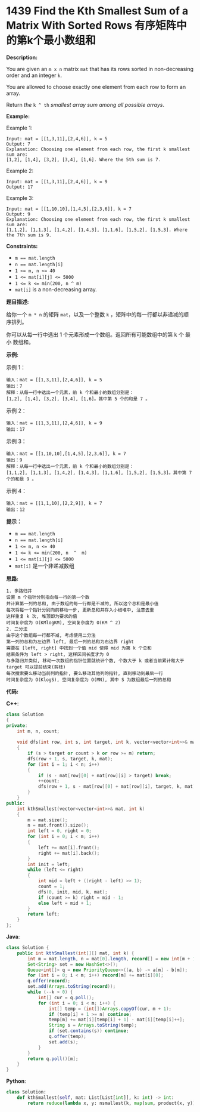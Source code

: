 # 1439 Find the Kth Smallest Sum of a Matrix With Sorted Rows 有序矩阵中的第k个最小数组和

__Description:__

You are given an `m x n` matrix `mat` that has its rows sorted in non-decreasing order and an integer `k`.

You are allowed to choose exactly one element from each row to form an array.

Return _the_ `k ^ th` _smallest array sum among all possible arrays_.

__Example:__

Example 1:

```text
Input: mat = [[1,3,11],[2,4,6]], k = 5
Output: 7
Explanation: Choosing one element from each row, the first k smallest sum are:
[1,2], [1,4], [3,2], [3,4], [1,6]. Where the 5th sum is 7.
```

Example 2:

```text
Input: mat = [[1,3,11],[2,4,6]], k = 9
Output: 17
```

Example 3:

```text
Input: mat = [[1,10,10],[1,4,5],[2,3,6]], k = 7
Output: 9
Explanation: Choosing one element from each row, the first k smallest sum are:
[1,1,2], [1,1,3], [1,4,2], [1,4,3], [1,1,6], [1,5,2], [1,5,3]. Where the 7th sum is 9.
```

__Constraints:__

- `m == mat.length`
- `n == mat.length[i]`
- `1 <= m, n <= 40`
- `1 <= mat[i][j] <= 5000`
- `1 <= k <= min(200, n ^ m)`
- `mat[i]` is a non-decreasing array.

__题目描述:__

给你一个 `m * n` 的矩阵 `mat`，以及一个整数 `k` ，矩阵中的每一行都以非递减的顺序排列。

你可以从每一行中选出 1 个元素形成一个数组。返回所有可能数组中的第 k 个 最小 数组和。

__示例:__

示例 1：

```text
输入：mat = [[1,3,11],[2,4,6]], k = 5
输出：7
解释：从每一行中选出一个元素，前 k 个和最小的数组分别是：
[1,2], [1,4], [3,2], [3,4], [1,6]。其中第 5 个的和是 7 。
```

示例 2：

```text
输入：mat = [[1,3,11],[2,4,6]], k = 9
输出：17
```

示例 3：

```text
输入：mat = [[1,10,10],[1,4,5],[2,3,6]], k = 7
输出：9
解释：从每一行中选出一个元素，前 k 个和最小的数组分别是：
[1,1,2], [1,1,3], [1,4,2], [1,4,3], [1,1,6], [1,5,2], [1,5,3]。其中第 7 个的和是 9 。
```

示例 4：

```text
输入：mat = [[1,1,10],[2,2,9]], k = 7
输出：12
```

__提示：__

- `m == mat.length`
- `n == mat.length[i]`
- `1 <= m, n <= 40`
- `1 <= k <= min(200, n  ^  m)`
- `1 <= mat[i][j] <= 5000`
- `mat[i]` 是一个非递减数组

__思路:__

```text
1. 多路归并
设置 m 个指针分别指向每一行的第一个数
并计算第一列的总和, 由于数组的每一行都是不减的, 所以这个总和是最小值
每次将每一个指针分别向前移动一步, 更新总和并存入小根堆中, 注意去重
这样重复 k 次, 堆顶即为要求的值
时间复杂度为 O(KMlogKM), 空间复杂度为 O(KM ^ 2)
2. 二分法
由于这个数组每一行都不减, 考虑使用二分法
第一列的总和为左边界 left, 最后一列的总和为右边界 right
需要在 [left, right] 中找到一个值 mid 使得 mid 为第 k 个总和
结束条件为 left > right, 这样区间长度才为 0
与多路归并类似, 移动一次数组的指针位置就统计个数, 个数大于 k 或者当前累计和大于 target 可以提前结束(剪枝)
每次搜索要么移动当前列的指针, 要么移动其他列的指针, 直到移动到最后一行
时间复杂度为 O(KlogS), 空间复杂度为 O(MN), 其中 S 为数组最后一列的总和
```

__代码:__

__C++__:

```C++
class Solution 
{
private:
    int m, n, count;
    
    void dfs(int row, int s, int target, int k, vector<vector<int>>& mat)
    {
        if (s > target or count > k or row >= m) return;
        dfs(row + 1, s, target, k, mat);
        for (int i = 1; i < n; i++) 
        {
            if (s - mat[row][0] + mat[row][i] > target) break;
            ++count;
            dfs(row + 1, s - mat[row][0] + mat[row][i], target, k, mat);
        }
    }
public:
    int kthSmallest(vector<vector<int>>& mat, int k) 
    {
        m = mat.size();
        n = mat.front().size();
        int left = 0, right = 0;
        for (int i = 0; i < m; i++)
        {
            left += mat[i].front();
            right += mat[i].back();
        }
        int init = left;
        while (left <= right)
        {
            int mid = left + ((right - left) >> 1);
            count = 1;
            dfs(0, init, mid, k, mat);
            if (count >= k) right = mid - 1;
            else left = mid + 1;
        }
        return left;
    }
};
```

__Java__:

```Java
class Solution {
    public int kthSmallest(int[][] mat, int k) {
        int m = mat.length, n = mat[0].length, record[] = new int[m + 1];
        Set<String> set = new HashSet<>();
        Queue<int[]> q = new PriorityQueue<>((a, b) -> a[m] - b[m]);
        for (int i = 0; i < m; i++) record[m] += mat[i][0];
        q.offer(record);
        set.add(Arrays.toString(record));
        while (--k > 0) {
            int[] cur = q.poll();
            for (int i = 0; i < m; i++) {
                int[] temp = (int[])Arrays.copyOf(cur, m + 1);
                if (temp[i] + 1 >= n) continue;
                temp[m] += mat[i][temp[i] + 1] - mat[i][temp[i]++];
                String s = Arrays.toString(temp);
                if (set.contains(s)) continue;
                q.offer(temp);
                set.add(s);
            }
        }
        return q.poll()[m];
    }
}
```

__Python__:

```Python
class Solution:
    def kthSmallest(self, mat: List[List[int]], k: int) -> int:
        return reduce(lambda x, y: nsmallest(k, map(sum, product(x, y))), mat)[-1]
```
